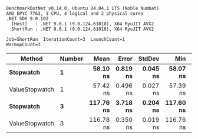 ```

BenchmarkDotNet v0.14.0, Ubuntu 24.04.1 LTS (Noble Numbat)
AMD EPYC 7763, 1 CPU, 4 logical and 2 physical cores
.NET SDK 9.0.102
  [Host]   : .NET 9.0.1 (9.0.124.61010), X64 RyuJIT AVX2
  ShortRun : .NET 9.0.1 (9.0.124.61010), X64 RyuJIT AVX2

Job=ShortRun  IterationCount=3  LaunchCount=1  
WarmupCount=3  

```
| Method         | Number | Mean      | Error    | StdDev   | Min       | Max       | Allocated |
|--------------- |------- |----------:|---------:|---------:|----------:|----------:|----------:|
| **Stopwatch**      | **1**      |  **58.10 ns** | **0.819 ns** | **0.045 ns** |  **58.07 ns** |  **58.15 ns** |         **-** |
| ValueStopwatch | 1      |  57.42 ns | 0.496 ns | 0.027 ns |  57.39 ns |  57.45 ns |         - |
| **Stopwatch**      | **3**      | **117.76 ns** | **3.718 ns** | **0.204 ns** | **117.60 ns** | **117.99 ns** |         **-** |
| ValueStopwatch | 3      | 116.78 ns | 0.350 ns | 0.019 ns | 116.76 ns | 116.79 ns |         - |
